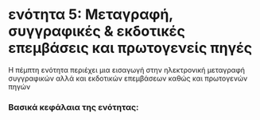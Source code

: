 <h1>ενότητα 5: Μεταγραφή, συγγραφικές & εκδοτικές επεμβάσεις και πρωτογενείς πηγές </h1>

Η πέμπτη ενότητα περιέχει μια εισαγωγή στην ηλεκτρονική μεταγραφή συγγραφικών αλλά και εκδοτικών επεμβάσεων καθώς και πρωτογενών πηγών </lb>

 <h3>Βασικά κεφάλαια της ενότητας:</h3>
<ul>
